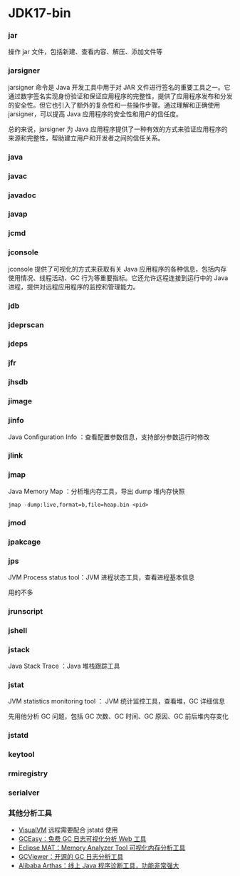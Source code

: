 # JDK17-bin

### jar

操作 jar 文件，包括新建、查看内容、解压、添加文件等

### jarsigner

jarsigner 命令是 Java 开发工具中用于对 JAR 文件进行签名的重要工具之一。它通过数字签名实现身份验证和保证应用程序的完整性，提供了应用程序发布和分发的安全性。但它也引入了额外的复杂性和一些操作步骤。通过理解和正确使用 jarsigner，可以提高 Java 应用程序的安全性和用户的信任度。

总的来说，jarsigner 为 Java 应用程序提供了一种有效的方式来验证应用程序的来源和完整性，帮助建立用户和开发者之间的信任关系。

### java

### javac

### javadoc

### javap

### jcmd

### jconsole

jconsole 提供了可视化的方式来获取有关 Java 应用程序的各种信息，包括内存使用情况、线程活动、GC 行为等重要指标。它还允许远程连接到运行中的 Java 进程，提供对远程应用程序的监控和管理能力。

### jdb

### jdeprscan

### jdeps

### jfr

### jhsdb

### jimage

### jinfo

Java Configuration Info ：查看配置参数信息，支持部分参数运行时修改

### jlink

### jmap

Java Memory Map ：分析堆内存工具，导出 dump 堆内存快照

```shell
jmap -dump:live,format=b,file=heap.bin <pid>
```

### jmod

### jpakcage

### jps

JVM Process status tool：JVM 进程状态工具，查看进程基本信息

用的不多

### jrunscript

### jshell

### jstack

Java Stack Trace ：Java 堆栈跟踪工具

### jstat

JVM statistics monitoring tool ： JVM 统计监控工具，查看堆，GC 详细信息

先用他分析 GC 问题，包括 GC 次数、GC 时间、GC 原因、GC 前后堆内存变化

### jstatd

### keytool

### rmiregistry

### serialver

### 其他分析工具

- [VisualVM](https://visualvm.github.io/) 远程需要配合 jstatd 使用
- [GCEasy：免费 GC 日志可视化分析 Web 工具](https://gceasy.io/)
- [Eclipse MAT：Memory Analyzer Tool 可视化内存分析工具](https://eclipse.dev/mat/downloads.php)
- [GCViewer：开源的 GC 日志分析工具](https://github.com/chewiebug/GCViewer)
- [ Alibaba Arthas：线上 Java 程序诊断工具，功能非常强大](https://github.com/alibaba/arthas/blob/master/README_CN.md)
